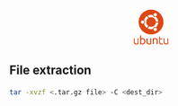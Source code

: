 <div align="center">
  <a href="https://ubuntu.com/"><img src="https://github.com/devicons/devicon/blob/master/icons/ubuntu/ubuntu-plain-wordmark.svg" title="Ubuntu" alt="Ubuntu" width="64" height="64"></a>
</div>

## File extraction

```bash
tar -xvzf <.tar.gz file> -C <dest_dir>
```
